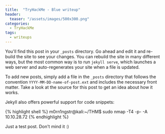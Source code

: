 ```yaml
---
title:  "TryHackMe - Blue writeup"
header:
  teaser: "/assets/images/500x300.png"
categories: 
  - TryHackMe
tags:
  - writeups
---
```


You'll find this post in your `_posts` directory. Go ahead and edit it and re-build the site to see your changes. You can rebuild the site in many different ways, but the most common way is to run `jekyll serve`, which launches a web server and auto-regenerates your site when a file is updated.

To add new posts, simply add a file in the `_posts` directory that follows the convention `YYYY-MM-DD-name-of-post.ext` and includes the necessary front matter. Take a look at the source for this post to get an idea about how it works.

Jekyll also offers powerful support for code snippets:

{% highlight shell %}
m0rn1ngstr@kali:~/THM$ sudo nmap -T4 -p- -A 10.10.28.72
{% endhighlight %}

Just a test post. Don't mind it :)
